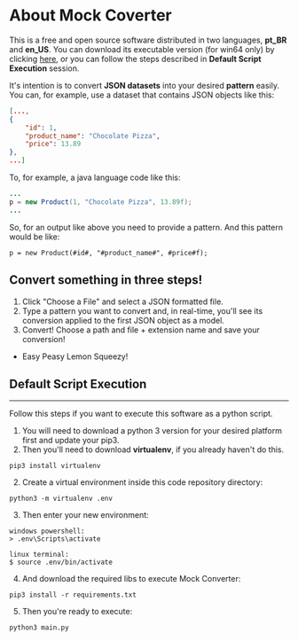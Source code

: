 About Mock Coverter
===================
This is a free and open source software distributed in two languages, **pt_BR** and **en_US**. You can download its executable version (for win64 only) by clicking [here](https://github.com/ViniciusFM/MockConverter/releases/tag/v2.0a), or you can follow the steps described in **Default Script Execution** session.

It's intention is to convert **JSON datasets** into your desired **pattern** easily. You can, for example, use a dataset that contains JSON objects like this:

```json
[...,
{
    "id": 1,
    "product_name": "Chocolate Pizza",
    "price": 13.89
},
...]
```

To, for example, a java language code like this:
```java
...
p = new Product(1, "Chocolate Pizza", 13.89f);
...
```

So, for an output like above you need to provide a pattern. And this pattern would be like:

~~~
p = new Product(#id#, "#product_name#", #price#f);
~~~

Convert something in three steps!
---------------------------------

1) Click "Choose a File" and select a JSON formatted file.
2) Type a pattern you want to convert and, in real-time, you'll see its conversion applied to the first JSON object as a model.
3) Convert! Choose a path and file + extension name and save your conversion! 

* Easy Peasy Lemon Squeezy!

Default Script Execution
------------------------
------------------------

Follow this steps if you want to execute this software as a python script.

1) You will need to download a python 3 version for your desired platform first and update your pip3.
2) Then you'll need to download **virtualenv**, if you already haven't do this.
~~~
pip3 install virtualenv
~~~
2) Create a virtual environment inside this code repository directory:
~~~
python3 -m virtualenv .env
~~~
3) Then enter your new environment:
~~~
windows powershell:
> .env\Scripts\activate

linux terminal:
$ source .env/bin/activate
~~~
4) And download the required libs to execute Mock Converter:
~~~
pip3 install -r requirements.txt
~~~
5) Then you're ready to execute:
~~~
python3 main.py
~~~
